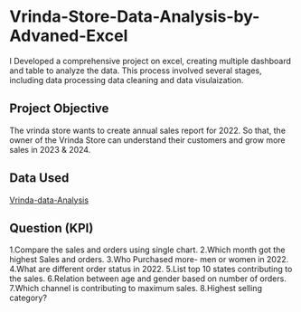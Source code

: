 # Vrinda-Store-Data-Analysis-by-Advaned-Excel
I Developed a comprehensive project on excel, creating multiple dashboard and table to analyze the data. This process involved several stages, including data processing data cleaning and data visulaization.
## Project Objective 
The vrinda store wants to create annual sales report for 2022. So that, the owner of the Vrinda Store can understand their customers and grow more sales in 2023 & 2024.
## Data Used
<a href=https://github.com/monty-coder/Vrinda-Store-Data-Analysis-by-Advaned-Excel/blob/main/Vrinda%20Store%20Data%20Analysis.xlsx>Vrinda-data-Analysis</a>
## Question (KPI)
1.Compare the sales and orders using single chart.
2.Which month got the highest Sales and orders.
3.Who Purchased more- men or women in 2022.
4.What are different order status in 2022.
5.List top 10 states contributing to the sales.
6.Relation between age and gender based on number of orders.
7.Which channel is contributing to maximum sales.
8.Highest selling category?

